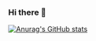 ### Hi there 👋

[![Anurag's GitHub stats](https://github-readme-stats.vercel.app/api?username=PedroFellipe)](https://github.com/anuraghazra/github-readme-stats)


<!--
**PedroFellipe/PedroFellipe** is a ✨ _special_ ✨ repository because its `README.md` (this file) appears on your GitHub profile.

Here are some ideas to get you started:

- 🔭 I’m currently working on ...
- 🌱 I’m currently learning ...
- 👯 I’m looking to collaborate on ...
- 🤔 I’m looking for help with ...
- 💬 Ask me about ...
- 📫 How to reach me: ...
- 😄 Pronouns: ...
- ⚡ Fun fact: ...
-->
